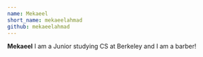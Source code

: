 ```yaml
---
name: Mekaeel
short_name: mekaeelahmad
github: mekaeelahmad
---
```


**Mekaeel** I am a Junior studying CS at Berkeley and I am a barber!
